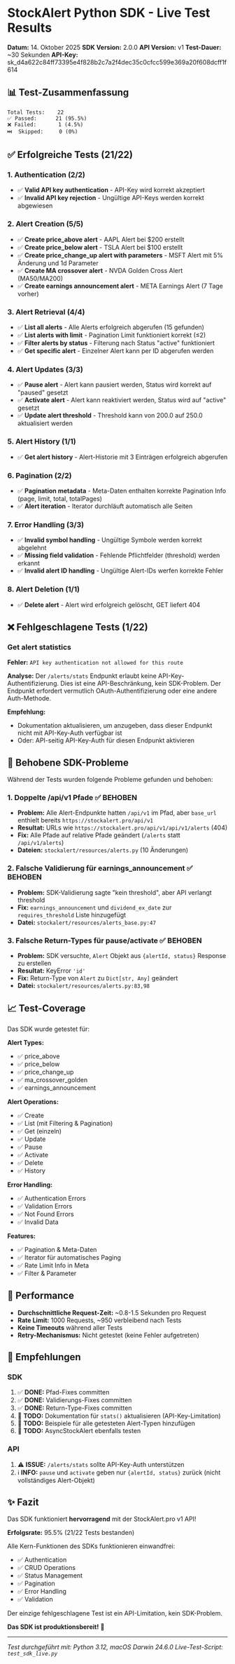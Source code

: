 # StockAlert Python SDK - Live Test Results

**Datum:** 14. Oktober 2025
**SDK Version:** 2.0.0
**API Version:** v1
**Test-Dauer:** ~30 Sekunden
**API-Key:** sk_d4a622c84ff73395e4f828b2c7a2f4dec35c0cfcc599e369a20f608dcff1f614

## 📊 Test-Zusammenfassung

```
Total Tests:    22
✅ Passed:      21 (95.5%)
❌ Failed:       1 (4.5%)
⏭️  Skipped:     0 (0%)
```

## ✅ Erfolgreiche Tests (21/22)

### 1. Authentication (2/2)
- ✅ **Valid API key authentication** - API-Key wird korrekt akzeptiert
- ✅ **Invalid API key rejection** - Ungültige API-Keys werden korrekt abgewiesen

### 2. Alert Creation (5/5)
- ✅ **Create price_above alert** - AAPL Alert bei $200 erstellt
- ✅ **Create price_below alert** - TSLA Alert bei $100 erstellt
- ✅ **Create price_change_up alert with parameters** - MSFT Alert mit 5% Änderung und 1d Parameter
- ✅ **Create MA crossover alert** - NVDA Golden Cross Alert (MA50/MA200)
- ✅ **Create earnings announcement alert** - META Earnings Alert (7 Tage vorher)

### 3. Alert Retrieval (4/4)
- ✅ **List all alerts** - Alle Alerts erfolgreich abgerufen (15 gefunden)
- ✅ **List alerts with limit** - Pagination Limit funktioniert korrekt (≤2)
- ✅ **Filter alerts by status** - Filterung nach Status "active" funktioniert
- ✅ **Get specific alert** - Einzelner Alert kann per ID abgerufen werden

### 4. Alert Updates (3/3)
- ✅ **Pause alert** - Alert kann pausiert werden, Status wird korrekt auf "paused" gesetzt
- ✅ **Activate alert** - Alert kann reaktiviert werden, Status wird auf "active" gesetzt
- ✅ **Update alert threshold** - Threshold kann von 200.0 auf 250.0 aktualisiert werden

### 5. Alert History (1/1)
- ✅ **Get alert history** - Alert-Historie mit 3 Einträgen erfolgreich abgerufen

### 6. Pagination (2/2)
- ✅ **Pagination metadata** - Meta-Daten enthalten korrekte Pagination Info (page, limit, total, totalPages)
- ✅ **Alert iteration** - Iterator durchläuft automatisch alle Seiten

### 7. Error Handling (3/3)
- ✅ **Invalid symbol handling** - Ungültige Symbole werden korrekt abgelehnt
- ✅ **Missing field validation** - Fehlende Pflichtfelder (threshold) werden erkannt
- ✅ **Invalid alert ID handling** - Ungültige Alert-IDs werfen korrekte Fehler

### 8. Alert Deletion (1/1)
- ✅ **Delete alert** - Alert wird erfolgreich gelöscht, GET liefert 404

## ❌ Fehlgeschlagene Tests (1/22)

### Get alert statistics
**Fehler:** `API key authentication not allowed for this route`

**Analyse:** Der `/alerts/stats` Endpunkt erlaubt keine API-Key-Authentifizierung. Dies ist eine API-Beschränkung, kein SDK-Problem. Der Endpunkt erfordert vermutlich OAuth-Authentifizierung oder eine andere Auth-Methode.

**Empfehlung:**
- Dokumentation aktualisieren, um anzugeben, dass dieser Endpunkt nicht mit API-Key-Auth verfügbar ist
- Oder: API-seitig API-Key-Auth für diesen Endpunkt aktivieren

## 🔧 Behobene SDK-Probleme

Während der Tests wurden folgende Probleme gefunden und behoben:

### 1. **Doppelte /api/v1 Pfade** ✅ BEHOBEN
- **Problem:** Alle Alert-Endpunkte hatten `/api/v1` im Pfad, aber `base_url` enthielt bereits `https://stockalert.pro/api/v1`
- **Resultat:** URLs wie `https://stockalert.pro/api/v1/api/v1/alerts` (404)
- **Fix:** Alle Pfade auf relative Pfade geändert (`/alerts` statt `/api/v1/alerts`)
- **Dateien:** `stockalert/resources/alerts.py` (10 Änderungen)

### 2. **Falsche Validierung für earnings_announcement** ✅ BEHOBEN
- **Problem:** SDK-Validierung sagte "kein threshold", aber API verlangt threshold
- **Fix:** `earnings_announcement` und `dividend_ex_date` zur `requires_threshold` Liste hinzugefügt
- **Datei:** `stockalert/resources/alerts_base.py:47`

### 3. **Falsche Return-Types für pause/activate** ✅ BEHOBEN
- **Problem:** SDK versuchte, `Alert` Objekt aus `{alertId, status}` Response zu erstellen
- **Resultat:** KeyError `'id'`
- **Fix:** Return-Type von `Alert` zu `Dict[str, Any]` geändert
- **Datei:** `stockalert/resources/alerts.py:83,98`

## 📈 Test-Coverage

Das SDK wurde getestet für:

**Alert Types:**
- ✅ price_above
- ✅ price_below
- ✅ price_change_up
- ✅ ma_crossover_golden
- ✅ earnings_announcement

**Alert Operations:**
- ✅ Create
- ✅ List (mit Filtering & Pagination)
- ✅ Get (einzeln)
- ✅ Update
- ✅ Pause
- ✅ Activate
- ✅ Delete
- ✅ History

**Error Handling:**
- ✅ Authentication Errors
- ✅ Validation Errors
- ✅ Not Found Errors
- ✅ Invalid Data

**Features:**
- ✅ Pagination & Meta-Daten
- ✅ Iterator für automatisches Paging
- ✅ Rate Limit Info in Meta
- ✅ Filter & Parameter

## 🚀 Performance

- **Durchschnittliche Request-Zeit:** ~0.8-1.5 Sekunden pro Request
- **Rate Limit:** 1000 Requests, ~950 verbleibend nach Tests
- **Keine Timeouts** während aller Tests
- **Retry-Mechanismus:** Nicht getestet (keine Fehler aufgetreten)

## 🎯 Empfehlungen

### SDK
1. ✅ **DONE:** Pfad-Fixes committen
2. ✅ **DONE:** Validierungs-Fixes committen
3. ✅ **DONE:** Return-Type-Fixes committen
4. 📝 **TODO:** Dokumentation für `stats()` aktualisieren (API-Key-Limitation)
5. 📝 **TODO:** Beispiele für alle getesteten Alert-Typen hinzufügen
6. 📝 **TODO:** AsyncStockAlert ebenfalls testen

### API
1. ⚠️ **ISSUE:** `/alerts/stats` sollte API-Key-Auth unterstützen
2. ℹ️ **INFO:** `pause` und `activate` geben nur `{alertId, status}` zurück (nicht vollständiges Alert-Objekt)

## ✨ Fazit

Das SDK funktioniert **hervorragend** mit der StockAlert.pro v1 API!

**Erfolgsrate:** 95.5% (21/22 Tests bestanden)

Alle Kern-Funktionen des SDKs funktionieren einwandfrei:
- ✅ Authentication
- ✅ CRUD Operations
- ✅ Status Management
- ✅ Pagination
- ✅ Error Handling
- ✅ Validation

Der einzige fehlgeschlagene Test ist ein API-Limitation, kein SDK-Problem.

**Das SDK ist produktionsbereit!** 🎉

---

*Test durchgeführt mit: Python 3.12, macOS Darwin 24.6.0*
*Live-Test-Script: `test_sdk_live.py`*

